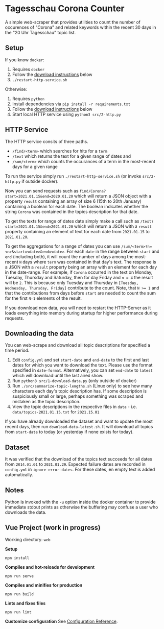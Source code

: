 # Tagesschau Corona Counter

A simple web-scraper that provides utilities to count the number of occurences of "Corona" and related keywords within the recent 30 days in the "20 Uhr Tagesschau" topic list.

## Setup
If you know `docker`:
1. Requires `docker`
1. Follow the [download instructions](#downloading-the-data) below
1. `./restart-http-service.sh`

Otherwise:
1. Requires `python`
1. Install dependencies via `pip install -r requirements.txt`
1. Follow the [download instructions](#downloading-the-data) below
1. Start local HTTP service using `python3 src/2-http.py`


## HTTP Service
  The HTTP service consits of three paths.
  * `/find/<term>` which searches for hits for a `term`
  * `/text` which returns the text for a given range of dates and
  * `/sum/<term>` which counts the occurances of a term in the most-recent days for a given range

  To run the service simply run `./restart-http-service.sh` (or invoke `src/2-http.py` if outside docker).

  Now you can send requests such as `find/Corona?start=2021.01.15&end=2020.01.20` which will return a JSON object with a property `result` containing an array of size 6 (15th to 20th January) containing a boolean for each date. The boolean indicates whether the string `Corona` was contained in the topics description for that date.

  To get the texts for range of dates date simply make a call such as `/text?start=2021.01.15&end=2021.01.20` which will return a JSON with a `result` property containing an element of text for each date from `2021.01.15` to `2021.01.20`.

  To get the aggregations for a range of dates you can use `/sum/<term>?n=<n>&start=<date>&end=<date>`. For each `date` in the range between `start` and `end` (including both), it will count the number of days among the most-recent `N` days where `term` was contained in that day's text. The response is a JSON with a `result` property being an array with an element for each day in the date-range. For example, if `Corona` occurred in the text on Monday, Tuesday, Thursday and Saturday, then for day Friday and `n = 4` the result will be `2`. This is because only Tuesday and Thursday in `[Tuesday, Wednesday, Thursday, Friday]` contribute to the count. Note, that `N >= 1` and that the contributions from days before `start` are needed to count the sum for the first `N-1` elements of the result.

  If you download new data, you will need to restart the HTTP-Server as it loads everything into memory during startup for higher performance during requests.

## Downloading the data
  You can web-scrape and download all topic descriptions for  specified a time period.

  1. Edit `config.yml` and set `start-date` and `end-date` to the first and last dates for which you want to download the text. Please use the format specified in `date-format`. Alternatively, you can set `end-date` to `latest` which will download until the last aired show.
  1. Run `python3 src/1-download-data.py` (only outside of docker)
  1. Run `./src/summarize-topic-lengths.sh` (Linux only) to see how many characters each day's topic description has. If some description is suspiciously small or large, perhaps something was scraped and mistaken as the topic description.
  1. View the topic descriptions in the respective files in `data` - i.e. `data/topics-2021.01.15.txt` for `2021.15.01`

  If you have already downloaded the dataset and want to update the most recent days, then run `download-data-latest.sh`. It will download all topics from `start-date` to today (or yesterday if none exists for today).

## Dataset
  It was verified that the download of the topics text succeeds for all dates from `2014.01.01` to `2021.01.29`. Expected failure dates are recorded in `config.yml` in `ignore-error-dates`. For these dates, en empty text is added automatically.

## Notes

  Python is invoked with the `-u` option inside the docker container to provide immediate stdout prints as otherwise the buffering may confuse a user who downloads the data.

## Vue Project (work in progress)

Working directory: `web`

**Setup**
```
npm install
```

**Compiles and hot-reloads for development**
```
npm run serve
```

**Compiles and minifies for production**
```
npm run build
```

**Lints and fixes files**
```
npm run lint
```

**Customize configuration**
See [Configuration Reference](https://cli.vuejs.org/config/).
